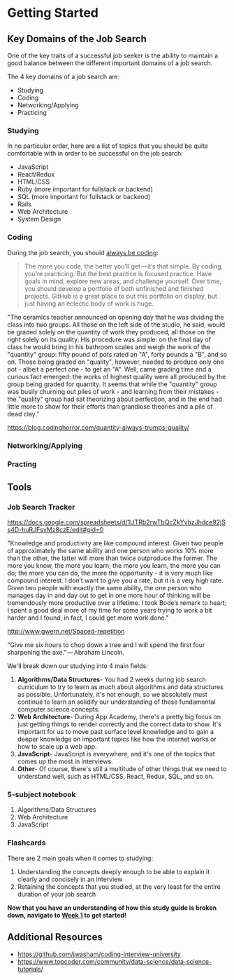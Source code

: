 # Getting Started

## Key Domains of the Job Search

One of the key traits of a successful job seeker is the ability to maintain
a good balance between the different important domains of a job search.

The 4 key domains of a job search are:

* Studying
* Coding
* Networking/Applying
* Practicing

### Studying

In no particular order, here are a list of topics that you should be quite comfortable with in order to be successful on the job search:

* JavaScript
* React/Redux
* HTML/CSS
* Ruby (more important for fullstack or backend)
* SQL (more important for fullstack or backend)
* Rails
* Web Architecture
* System Design

### Coding

During the job search, you should [always be coding](https://medium.com/always-be-coding/abc-always-be-coding-d5f8051afce2):

> The more you code, the better you’ll get — it’s that simple. By coding, you’re practicing. But the best practice is focused practice. Have goals in mind, explore new areas, and challenge yourself. Over time, you should develop a portfolio of both unfinished and finished projects. GitHub is a great place to put this portfolio on display, but just having an eclectic body of work is huge.

"The ceramics teacher announced on opening day that he was dividing the class into two groups. All those on the left side of the studio, he said, would be graded solely on the quantity of work they produced, all those on the right solely on its quality. His procedure was simple: on the final day of class he would bring in his bathroom scales and weigh the work of the "quantity" group: fifty pound of pots rated an "A", forty pounds a "B", and so on. Those being graded on "quality", however, needed to produce only one pot - albeit a perfect one - to get an "A".
Well, came grading time and a curious fact emerged: the works of highest quality were all produced by the group being graded for quantity. It seems that while the "quantity" group was busily churning out piles of work - and learning from their mistakes - the "quality" group had sat theorizing about perfection, and in the end had little more to show for their efforts than grandiose theories and a pile of dead clay."

https://blog.codinghorror.com/quantity-always-trumps-quality/

### Networking/Applying

### Practing

## Tools

### Job Search Tracker

https://docs.google.com/spreadsheets/d/1UTRb2rwTbQcZkYvhzJhdce92jSs4D-huRJFsvMz8czE/edit#gid=0

"Knowledge and productivity are like compound interest. Given two people of approximately the same ability and one person who works 10% more than the other, the latter will more than twice outproduce the former. The more you know, the more you learn; the more you learn, the more you can do; the more you can do, the more the opportunity - it is very much like compound interest. I don’t want to give you a rate, but it is a very high rate. Given two people with exactly the same ability, the one person who manages day in and day out to get in one more hour of thinking will be tremendously more productive over a lifetime. I took Bode’s remark to heart; I spent a good deal more of my time for some years trying to work a bit harder and I found, in fact, I could get more work done."

http://www.gwern.net/Spaced-repetition

“Give me six hours to chop down a tree and I will spend the first four sharpening the axe.” — Abraham Lincoln.

We'll break down our studying into 4 main fields:

1. **Algorithms/Data Structures**- You had 2 weeks during job search curriculum to try to learn as much about algorithms and data structures as possible. Unfortunately, it's not enough, so we absolutely must continue to learn an solidify our understanding of these fundamental computer science concepts.
1. **Web Architecture**- During App Academy, there's a pretty big focus on just
   getting things to render correctly and the correct data to show. It's important
   for us to move past surface level knowledge and to gain a deeper knowledge on
   important topics like how the internet works or how to scale up a web app.
1. **JavaScript**- JavaScript is everywhere, and it's one of the topics that
   comes up the most in interviews.
1. **Other**- Of course, there's still a multitude of other things that we need
   to understand well, such as HTML/CSS, React, Redux, SQL, and so on.

### 5-subject notebook

1. Algorithms/Data Structures
1. Web Architecture
1. JavaScript

### Flashcards

There are 2 main goals when it comes to studying:

1. Understanding the concepts deeply enough to be able to explain it clearly
   and concisely in an interview
1. Retaining the concepts that you studied, at the very least for the entire
   duration of your job search

**Now that you have an understanding of how this study guide is broken down, navigate to [Week 1](./weeks/01) to get started!**

## Additional Resources

* https://github.com/jwasham/coding-interview-university
* https://www.topcoder.com/community/data-science/data-science-tutorials/
